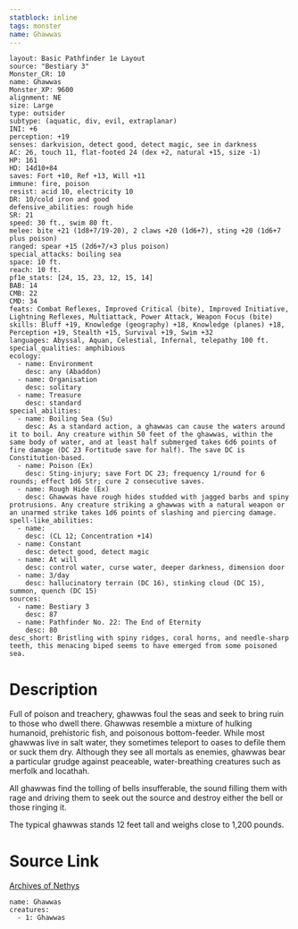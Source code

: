 ```yaml
---
statblock: inline
tags: monster
name: Ghawwas
---
```

```statblock
layout: Basic Pathfinder 1e Layout
source: "Bestiary 3"
Monster_CR: 10
name: Ghawwas
Monster_XP: 9600
alignment: NE
size: Large
type: outsider
subtype: (aquatic, div, evil, extraplanar)
INI: +6
perception: +19
senses: darkvision, detect good, detect magic, see in darkness
AC: 26, touch 11, flat-footed 24 (dex +2, natural +15, size -1)
HP: 161
HD: 14d10+84
saves: Fort +10, Ref +13, Will +11
immune: fire, poison
resist: acid 10, electricity 10
DR: 10/cold iron and good
defensive_abilities: rough hide
SR: 21
speed: 30 ft., swim 80 ft.
melee: bite +21 (1d8+7/19-20), 2 claws +20 (1d6+7), sting +20 (1d6+7 plus poison)
ranged: spear +15 (2d6+7/×3 plus poison)
special_attacks: boiling sea
space: 10 ft.
reach: 10 ft.
pf1e_stats: [24, 15, 23, 12, 15, 14]
BAB: 14
CMB: 22
CMD: 34
feats: Combat Reflexes, Improved Critical (bite), Improved Initiative, Lightning Reflexes, Multiattack, Power Attack, Weapon Focus (bite)
skills: Bluff +19, Knowledge (geography) +18, Knowledge (planes) +18, Perception +19, Stealth +15, Survival +19, Swim +32
languages: Abyssal, Aquan, Celestial, Infernal, telepathy 100 ft.
special_qualities: amphibious
ecology:
  - name: Environment
    desc: any (Abaddon)
  - name: Organisation
    desc: solitary
  - name: Treasure
    desc: standard
special_abilities:
  - name: Boiling Sea (Su)
    desc: As a standard action, a ghawwas can cause the waters around it to boil. Any creature within 50 feet of the ghawwas, within the same body of water, and at least half submerged takes 6d6 points of fire damage (DC 23 Fortitude save for half). The save DC is Constitution-based.
  - name: Poison (Ex)
    desc: Sting-injury; save Fort DC 23; frequency 1/round for 6 rounds; effect 1d6 Str; cure 2 consecutive saves.
  - name: Rough Hide (Ex)
    desc: Ghawwas have rough hides studded with jagged barbs and spiny protrusions. Any creature striking a ghawwas with a natural weapon or an unarmed strike takes 1d6 points of slashing and piercing damage.
spell-like_abilities:
  - name:
    desc: (CL 12; Concentration +14)
  - name: Constant
    desc: detect good, detect magic
  - name: At will
    desc: control water, curse water, deeper darkness, dimension door
  - name: 3/day
    desc: hallucinatory terrain (DC 16), stinking cloud (DC 15), summon, quench (DC 15)
sources:
  - name: Bestiary 3
    desc: 87
  - name: Pathfinder No. 22: The End of Eternity
    desc: 80
desc_short: Bristling with spiny ridges, coral horns, and needle-sharp teeth, this menacing biped seems to have emerged from some poisoned sea.
```
# Description
Full of poison and treachery, ghawwas foul the seas and seek to bring ruin to those who dwell there. Ghawwas resemble a mixture of hulking humanoid, prehistoric fish, and poisonous bottom-feeder. While most ghawwas live in salt water, they sometimes teleport to oases to defile them or suck them dry. Although they see all mortals as enemies, ghawwas bear a particular grudge against peaceable, water-breathing creatures such as merfolk and locathah.

All ghawwas find the tolling of bells insufferable, the sound filling them with rage and driving them to seek out the source and destroy either the bell or those ringing it.

The typical ghawwas stands 12 feet tall and weighs close to 1,200 pounds.
# Source Link
[Archives of Nethys](https://aonprd.com/MonsterDisplay.aspx?ItemName=Ghawwas)
```encounter-table
name: Ghawwas
creatures:
  - 1: Ghawwas
```
